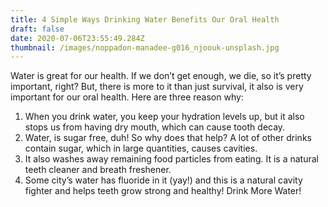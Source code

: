 ```yaml
---
title: 4 Simple Ways Drinking Water Benefits Our Oral Health
draft: false
date: 2020-07-06T23:55:49.284Z
thumbnail: /images/noppadon-manadee-g016_njoouk-unsplash.jpg
---
```


Water is great for our health. If we don’t get enough, we die, so it’s pretty important, right? But, there is more to it than just survival, it also is very important for our oral health. Here are three reason why:

1. When you drink water, you keep your hydration levels up, but it also stops us from having dry mouth, which can cause tooth decay.
2. Water, is sugar free, duh! So why does that help? A lot of other drinks contain sugar, which in large quantities, causes cavities.
3. It also washes away remaining food particles from eating. It is a natural teeth cleaner and breath freshener.
4. Some city’s water has fluoride in it (yay!) and this is a natural cavity fighter and helps teeth grow strong and healthy! Drink More Water!
